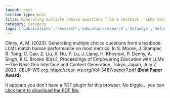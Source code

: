 ```yaml
---
layout: post
section-type: post
title: Generating multiple choice questions from a textbook - LLMs match human performance on most metrics
category: Category
tags: ['publications','research','education-research','datawhys','mofacts','ldi','braintrust','conference-regular','discourse', 'nlp']
---
```

Olney, A. M. (2023). Generating multiple choice questions from a textbook: LLMs match human performance on most metrics. In S. Moore, J. Stamper, R. Tong, C. Cao, Z. Liu, X. Hu, Y. Lu, J. Liang, H. Khosravi, P. Denny, A. Singh, & C. Brooks (Eds.), Proceedings of Empowering Education with LLMs—The Next-Gen Interface and Content Generation, Tokyo, Japan, July 7, 2023. CEUR-WS.org. https://ceur-ws.org/Vol-3487/paper7.pdf **(Best Paper Award)**

<object data="https://blogs.memphis.edu/aolney/files/2023/07/2023-olney-aied-workshop-macaw-mc-openstax.pdf" type="application/pdf" width="100%" height="600px">
 
  <p>It appears you don't have a PDF plugin for this browser.
  No biggie... you can <a href="https://blogs.memphis.edu/aolney/files/2023/07/2023-olney-aied-workshop-macaw-mc-openstax.pdf">click here to
  download the PDF file.</a></p>
  
</object>




